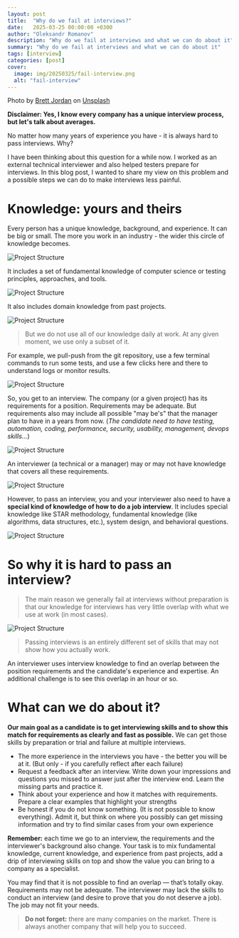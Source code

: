 ```yaml
---
layout: post
title:  "Why do we fail at interviews?"
date:   2025-03-25 00:00:00 +0300
author: "Oleksandr Romanov"
description: "Why do we fail at interviews and what we can do about it"
summary: "Why do we fail at interviews and what we can do about it"
tags: [interview]
categories: [post]
cover:
  image: img/20250325/fail-interview.png
  alt: "fail-interview"
---
```


Photo by [Brett Jordan](https://unsplash.com/@brett_jordan?utm_content=creditCopyText&utm_medium=referral&utm_source=unsplash) on [Unsplash](https://unsplash.com/photos/brown-wooden-blocks-on-white-table-nd2fFCkXWTw?utm_content=creditCopyText&utm_medium=referral&utm_source=unsplash)

**Disclaimer: Yes, I know every company has a unique interview process, but let's talk about averages.**

No matter how many years of experience you have - it is always hard to pass interviews. Why?

I have been thinking about this question for a while now. I worked as an external technical interviewer and also helped testers prepare for interviews. In this blog post, I wanted to share my view on this problem and a possible steps we can do to make interviews less painful.

# Knowledge: yours and theirs

Every person has a unique knowledge, background, and experience. It can be big or small. The more you work in an industry - the wider this circle of knowledge becomes. 

![Project Structure](/img/20250325/experience.png)

It includes a set of fundamental knowledge of computer science or testing principles, approaches, and tools. 

![Project Structure](/img/20250325/fundamentals.png)

It also includes domain knowledge from past projects.

![Project Structure](/img/20250325/past.png)

> But we do not use all of our knowledge daily at work. 
At any given moment, we use only a subset of it. 

For example, we pull-push from the git repository, use a few terminal commands to run some tests, and use a few clicks here and there to understand logs or monitor results. 

![Project Structure](/img/20250325/current.png)

So, you get to an interview. The company (or a given project) has its requirements for a position. Requirements may be adequate. But requirements also may include all possible "may be's" that the manager plan to have in a years from now. (*The candidate need to have testing, automation, coding, performance, security, usability, management, devops skills...*)

![Project Structure](/img/20250325/requirements.png)

An interviewer (a technical or a manager) may or may not have knowledge that covers all these requirements.

![Project Structure](/img/20250325/interviewer.png)

However, to pass an interview, you and your interviewer also need to have a **special kind of knowledge of how to do a job interview**. It includes special knowledge like STAR methodology, fundamental knowledge (like algorithms, data structures, etc.), system design, and behavioral questions. 

![Project Structure](/img/20250325/interview-skills.png)

# So why it is hard to pass an interview?

> The main reason we generally fail at interviews without preparation is that our knowledge for interviews has very little overlap with what we use at work (in most cases). 

![Project Structure](/img/20250325/work-interview.png)

> Passing interviews is an entirely different set of skills that may not show how you actually work.

An interviewer uses interview knowledge to find an overlap between the position requirements and the candidate's experience and expertise. An additional challenge is to see this overlap in an hour or so. 

# What can we do about it?

**Our main goal as a candidate is to get interviewing skills and to show this match for requirements as clearly and fast as possible.** We can get those skills by preparation or trial and failure at multiple interviews. 

- The more experience in the interviews you have - the better you will be at it. (But only - if you carefully reflect after each failure)
- Request a feedback after an interview. Write down your impressions and questions you missed to answer just after the interview end. Learn the missing parts and practice it.
- Think about your experience and how it matches with requirements. Prepare a clear examples that highlight your strengths
- Be honest if you do not know something. (It is not possible to know everything). Admit it, but think on where you possibly can get missing information and try to find similar cases from your own experience

**Remember:** each time we go to an interview, the requirements and the interviewer's background also change. Your task is to mix fundamental knowledge, current knowledge, and experience from past projects, add a drip of interviewing skills on top and show the value you can bring to a company as a specialist. 

You may find that it is not possible to find an overlap — that’s totally okay. Requirements may not be adequate. The interviewer may lack the skills to conduct an interview (and desire to prove that you do not deserve a job). The job may not fit your needs.

> **Do not forget:** there are many companies on the market. There is always another company that will help you to succeed. 